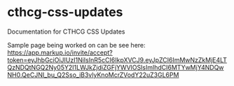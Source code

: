 # cthcg-css-updates
Documentation for CTHCG CSS Updates

Sample page being worked on can be see here: https://app.markup.io/invite/accept?token=eyJhbGciOiJIUzI1NiIsInR5cCI6IkpXVCJ9.eyJpZCI6ImMwNzZkMjE4LTQzNDQtNGQ2Ny05Y2I1LWJkZjdiZGFjYWVlOSIsImlhdCI6MTYwMjY4NDQwNH0.QeCJNI_bu_Q2Sso_iB3vlyKnoMcrZVodY22uZ3GL6PM
